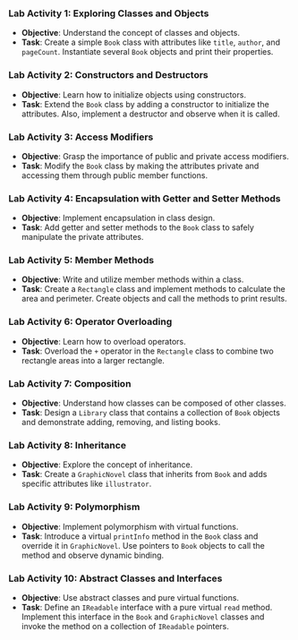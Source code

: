 

### Lab Activity 1: Exploring Classes and Objects
- **Objective**: Understand the concept of classes and objects.
- **Task**: Create a simple `Book` class with attributes like `title`, `author`, and `pageCount`. Instantiate several `Book` objects and print their properties.

### Lab Activity 2: Constructors and Destructors
- **Objective**: Learn how to initialize objects using constructors.
- **Task**: Extend the `Book` class by adding a constructor to initialize the attributes. Also, implement a destructor and observe when it is called.

### Lab Activity 3: Access Modifiers
- **Objective**: Grasp the importance of public and private access modifiers.
- **Task**: Modify the `Book` class by making the attributes private and accessing them through public member functions.

### Lab Activity 4: Encapsulation with Getter and Setter Methods
- **Objective**: Implement encapsulation in class design.
- **Task**: Add getter and setter methods to the `Book` class to safely manipulate the private attributes.

### Lab Activity 5: Member Methods
- **Objective**: Write and utilize member methods within a class.
- **Task**: Create a `Rectangle` class and implement methods to calculate the area and perimeter. Create objects and call the methods to print results.

### Lab Activity 6: Operator Overloading
- **Objective**: Learn how to overload operators.
- **Task**: Overload the `+` operator in the `Rectangle` class to combine two rectangle areas into a larger rectangle.

### Lab Activity 7: Composition
- **Objective**: Understand how classes can be composed of other classes.
- **Task**: Design a `Library` class that contains a collection of `Book` objects and demonstrate adding, removing, and listing books.

### Lab Activity 8: Inheritance
- **Objective**: Explore the concept of inheritance.
- **Task**: Create a `GraphicNovel` class that inherits from `Book` and adds specific attributes like `illustrator`.

### Lab Activity 9: Polymorphism
- **Objective**: Implement polymorphism with virtual functions.
- **Task**: Introduce a virtual `printInfo` method in the `Book` class and override it in `GraphicNovel`. Use pointers to `Book` objects to call the method and observe dynamic binding.

### Lab Activity 10: Abstract Classes and Interfaces
- **Objective**: Use abstract classes and pure virtual functions.
- **Task**: Define an `IReadable` interface with a pure virtual `read` method. Implement this interface in the `Book` and `GraphicNovel` classes and invoke the method on a collection of `IReadable` pointers.


